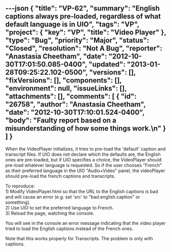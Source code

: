 ---json
{
  "title": "VP-62",
  "summary": "English captions always pre-loaded, regardless of what default language is in UIO",
  "tags": "VP",
  "project": {
    "key": "VP",
    "title": "Video Player"
  },
  "type": "Bug",
  "priority": "Major",
  "status": "Closed",
  "resolution": "Not A Bug",
  "reporter": "Anastasia Cheetham",
  "date": "2012-10-30T17:01:50.085-0400",
  "updated": "2013-01-28T09:25:22.102-0500",
  "versions": [],
  "fixVersions": [],
  "components": [],
  "environment": null,
  "issueLinks": [],
  "attachments": [],
  "comments": [
    {
      "id": "26758",
      "author": "Anastasia Cheetham",
      "date": "2012-10-30T17:10:01.524-0400",
      "body": "Faulty report based on a misunderstanding of how some things work.\n"
    }
  ]
}
---
When the VideoPlayer initializes, it tries to pre-load the 'default' caption and transcript files. If UIO does not declare which the defaults are, the English ones are pre-loaded, but if UIO specifies a choice, the VideoPlayer should pre-load whatever language is requested. So if the user chooses "French" as their preferred language in the UIO "Audio+Video" panel, the videoPlayer should pre-load the french captions and transcripts.

To reproduce:\
1\) Modify VideoPlayer.html so that the URL to the English captions is bad and will cause an error (e.g. set 'src' to "bad.english.caption" or something).\
2\) Use UIO to set the preferred language to French.\
3\) Reload the page, watching the console.

You will see in the console an error message indicating that the video player tried to load the English captions instead of the French ones.

Note that this works properly for Transcripts. The problem is only with captions.

        